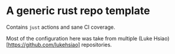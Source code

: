 # A generic rust repo template

Contains `just` actions and sane CI coverage.

Most of the configuration here was take from multiple (Luke Hsiao)[https://github.com/lukehsiao] repositories.
